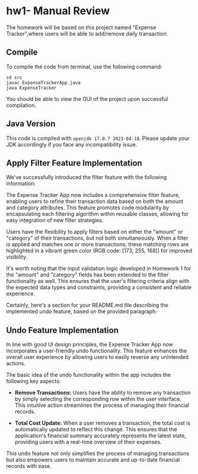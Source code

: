 # hw1- Manual Review

The homework will be based on this project named "Expense Tracker",where users will be able to add/remove daily transaction. 

## Compile

To compile the code from terminal, use the following command:
```
cd src
javac ExpenseTrackerApp.java
java ExpenseTracker
```

You should be able to view the GUI of the project upon successful compilation. 

## Java Version
This code is compiled with ```openjdk 17.0.7 2023-04-18```. Please update your JDK accordingly if you face any incompatibility issue.


## Apply Filter Feature Implementation
We've successfully introduced the filter feature with the following information:


The Expense Tracker App now includes a comprehensive filter feature, enabling users to refine their transaction data based on both the amount and category attributes. This feature promotes code modularity by encapsulating each filtering algorithm within reusable classes, allowing for easy integration of new filter strategies.

Users have the flexibility to apply filters based on either the "amount" or "category" of their transactions, but not both simultaneously. When a filter is applied and matches one or more transactions, these matching rows are highlighted in a vibrant green color (RGB code: [173, 255, 168]) for improved visibility.

It's worth noting that the input validation logic developed in Homework 1 for the "amount" and "category" fields has been extended to the filter functionality as well. This ensures that the user's filtering criteria align with the expected data types and constraints, providing a consistent and reliable experience.

Certainly, here's a section for your README.md file describing the implemented undo feature, based on the provided paragraph:

## Undo Feature Implementation

In line with good UI design principles, the Expense Tracker App now incorporates a user-friendly undo functionality. This feature enhances the overall user experience by allowing users to easily reverse any unintended actions.

The basic idea of the undo functionality within the app includes the following key aspects:

- **Remove Transactions:** Users have the ability to remove any transaction by simply selecting the corresponding row within the user interface. This intuitive action streamlines the process of managing their financial records.

- **Total Cost Update:** When a user removes a transaction, the total cost is automatically updated to reflect this change. This ensures that the application's financial summary accurately represents the latest state, providing users with a real-time overview of their expenses.

This undo feature not only simplifies the process of managing transactions but also empowers users to maintain accurate and up-to-date financial records with ease.